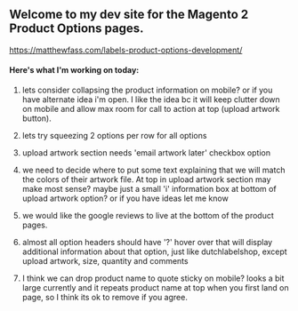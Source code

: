 ## Welcome to my dev site for the Magento 2 Product Options pages.

https://matthewfass.com/labels-product-options-development/

#### Here's what I'm working on today:


1. lets consider collapsing the product information on mobile? or if you have alternate idea i'm open. I like the idea bc it will keep clutter down on mobile and allow max room for call to action at top (upload artwork button).

2. lets try squeezing 2 options per row for all options

3. upload artwork section needs 'email artwork later' checkbox option

4. we need to decide where to put some text explaining that we will match the colors of their artwork file. At top in upload artwork section may make most sense? maybe just a small 'i' information box at bottom of upload artwork option? or if you have ideas let me know

5. we would like the google reviews to live at the bottom of the product pages. 

6. almost all option headers should have '?' hover over that will display additional information about that option, just like dutchlabelshop, except upload artwork, size, quantity and comments

7. I think we can drop product name to quote sticky on mobile? looks a bit large currently and it repeats product name at top when you first land on page, so I think its ok to remove if you agree.

